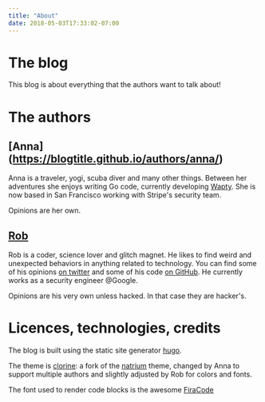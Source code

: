 ```yaml
---
title: "About"
date: 2018-05-03T17:33:02-07:00
---
```

# The blog
This blog is about everything that the authors want to talk about!

# The authors

## [Anna] (https://blogtitle.github.io/authors/anna/)
Anna is a traveler, yogi, scuba diver and many other things. Between her adventures she enjoys writing Go code, currently developing [Wapty](https://github.com/empijei/wapty). She is now based in San Francisco working with Stripe's security team.

Opinions are her own.

## [Rob](https://blogtitle.github.io/authors/rob/)
Rob is a coder, science lover and glitch magnet. He likes to find weird and unexpected behaviors in anything related to technology. You can find some of his opinions [on twitter](https://twitter.com/empijei) and some of his code [on GitHub](https://github.com/empijei).
He currently works as a security engineer @Google.

Opinions are his very own unless hacked. In that case they are hacker's.

# Licences, technologies, credits
The blog is built using the static site generator [hugo](https://gohugo.io/).

The theme is [clorine](https://github.com/AnnaOpss/hugo-chlorine-theme): a fork of the [natrium](https://themes.gohugo.io/hugo-natrium-theme/) theme, changed by Anna to support multiple authors and slightly adjusted by Rob for colors and fonts.

The font used to render code blocks is the awesome [FiraCode](https://github.com/tonsky/FiraCode)
